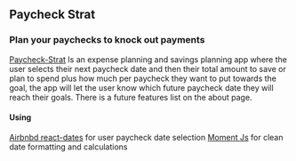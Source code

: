 ## Paycheck Strat

### Plan your paychecks to knock out payments

[Paycheck-Strat](https://nickfoden.github.io/paycheck-strat/) Is an expense planning and savings planning app where the user selects their next paycheck date and then their total amount to save or plan to spend plus how much per paycheck they want to put towards the goal, the app will let the user know which future paycheck date they will reach their goals. There is a future features list on the about page.

#### Using

[Airbnbd react-dates](https://github.com/airbnb/react-dates) for user paycheck date selection
[Moment Js](https://momentjs.com/) for clean date formatting and calculations

